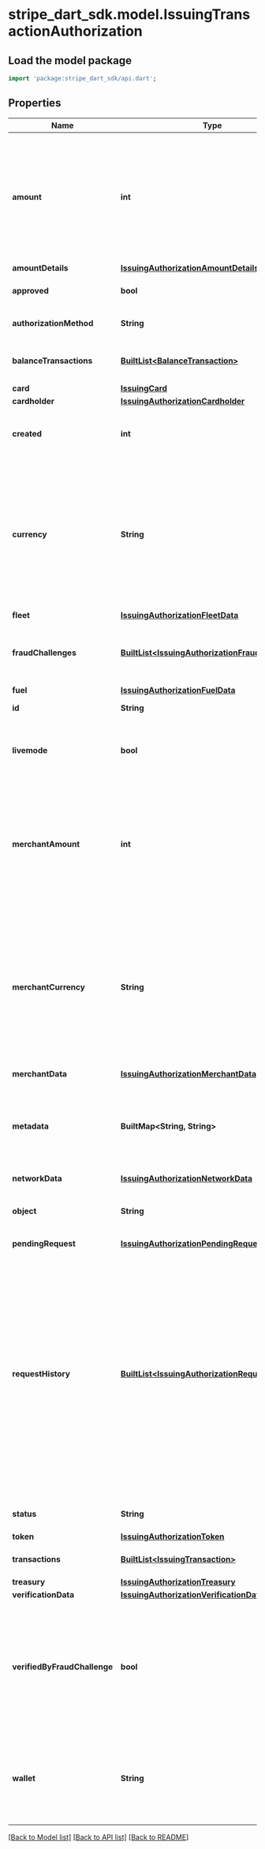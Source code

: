 # stripe_dart_sdk.model.IssuingTransactionAuthorization

## Load the model package
```dart
import 'package:stripe_dart_sdk/api.dart';
```

## Properties
Name | Type | Description | Notes
------------ | ------------- | ------------- | -------------
**amount** | **int** | The total amount that was authorized or rejected. This amount is in `currency` and in the [smallest currency unit](https://stripe.com/docs/currencies#zero-decimal). `amount` should be the same as `merchant_amount`, unless `currency` and `merchant_currency` are different. | 
**amountDetails** | [**IssuingAuthorizationAmountDetails**](IssuingAuthorizationAmountDetails.md) |  | [optional] 
**approved** | **bool** | Whether the authorization has been approved. | 
**authorizationMethod** | **String** | How the card details were provided. | 
**balanceTransactions** | [**BuiltList&lt;BalanceTransaction&gt;**](BalanceTransaction.md) | List of balance transactions associated with this authorization. | 
**card** | [**IssuingCard**](IssuingCard.md) |  | 
**cardholder** | [**IssuingAuthorizationCardholder**](IssuingAuthorizationCardholder.md) |  | [optional] 
**created** | **int** | Time at which the object was created. Measured in seconds since the Unix epoch. | 
**currency** | **String** | The currency of the cardholder. This currency can be different from the currency presented at authorization and the `merchant_currency` field on this authorization. Three-letter [ISO currency code](https://www.iso.org/iso-4217-currency-codes.html), in lowercase. Must be a [supported currency](https://stripe.com/docs/currencies). | 
**fleet** | [**IssuingAuthorizationFleetData**](IssuingAuthorizationFleetData.md) |  | [optional] 
**fraudChallenges** | [**BuiltList&lt;IssuingAuthorizationFraudChallenge&gt;**](IssuingAuthorizationFraudChallenge.md) | Fraud challenges sent to the cardholder, if this authorization was declined for fraud risk reasons. | [optional] 
**fuel** | [**IssuingAuthorizationFuelData**](IssuingAuthorizationFuelData.md) |  | [optional] 
**id** | **String** | Unique identifier for the object. | 
**livemode** | **bool** | Has the value `true` if the object exists in live mode or the value `false` if the object exists in test mode. | 
**merchantAmount** | **int** | The total amount that was authorized or rejected. This amount is in the `merchant_currency` and in the [smallest currency unit](https://stripe.com/docs/currencies#zero-decimal). `merchant_amount` should be the same as `amount`, unless `merchant_currency` and `currency` are different. | 
**merchantCurrency** | **String** | The local currency that was presented to the cardholder for the authorization. This currency can be different from the cardholder currency and the `currency` field on this authorization. Three-letter [ISO currency code](https://www.iso.org/iso-4217-currency-codes.html), in lowercase. Must be a [supported currency](https://stripe.com/docs/currencies). | 
**merchantData** | [**IssuingAuthorizationMerchantData**](IssuingAuthorizationMerchantData.md) |  | 
**metadata** | **BuiltMap&lt;String, String&gt;** | Set of [key-value pairs](https://stripe.com/docs/api/metadata) that you can attach to an object. This can be useful for storing additional information about the object in a structured format. | 
**networkData** | [**IssuingAuthorizationNetworkData**](IssuingAuthorizationNetworkData.md) |  | [optional] 
**object** | **String** | String representing the object's type. Objects of the same type share the same value. | 
**pendingRequest** | [**IssuingAuthorizationPendingRequest**](IssuingAuthorizationPendingRequest.md) |  | [optional] 
**requestHistory** | [**BuiltList&lt;IssuingAuthorizationRequest&gt;**](IssuingAuthorizationRequest.md) | History of every time a `pending_request` authorization was approved/declined, either by you directly or by Stripe (e.g. based on your spending_controls). If the merchant changes the authorization by performing an incremental authorization, you can look at this field to see the previous requests for the authorization. This field can be helpful in determining why a given authorization was approved/declined. | 
**status** | **String** | The current status of the authorization in its lifecycle. | 
**token** | [**IssuingAuthorizationToken**](IssuingAuthorizationToken.md) |  | [optional] 
**transactions** | [**BuiltList&lt;IssuingTransaction&gt;**](IssuingTransaction.md) | List of [transactions](https://stripe.com/docs/api/issuing/transactions) associated with this authorization. | 
**treasury** | [**IssuingAuthorizationTreasury**](IssuingAuthorizationTreasury.md) |  | [optional] 
**verificationData** | [**IssuingAuthorizationVerificationData**](IssuingAuthorizationVerificationData.md) |  | 
**verifiedByFraudChallenge** | **bool** | Whether the authorization bypassed fraud risk checks because the cardholder has previously completed a fraud challenge on a similar high-risk authorization from the same merchant. | [optional] 
**wallet** | **String** | The digital wallet used for this transaction. One of `apple_pay`, `google_pay`, or `samsung_pay`. Will populate as `null` when no digital wallet was utilized. | [optional] 

[[Back to Model list]](../README.md#documentation-for-models) [[Back to API list]](../README.md#documentation-for-api-endpoints) [[Back to README]](../README.md)


